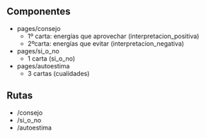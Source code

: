 ## Componentes
- pages/consejo
    - 1º carta: energías que aprovechar (interpretacion_positiva)
    - 2ºcarta: energías que evitar (interpretacion_negativa)
- pages/si_o_no
    - 1 carta (si_o_no)
- pages/autoestima
    - 3 cartas (cualidades)

## Rutas
- /consejo 
- /si_o_no
- /autoestima